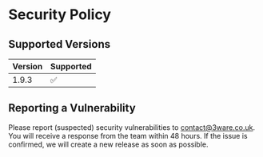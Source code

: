 # Security Policy

## Supported Versions

| Version | Supported          |
| ------- | ------------------ |
| 1.9.3   | :white_check_mark: |

## Reporting a Vulnerability

Please report (suspected) security vulnerabilities to contact@3ware.co.uk. You will receive a response from the team within 48 hours. If the issue is confirmed, we will create a new release as soon as possible.
